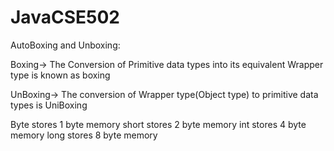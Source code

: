 # JavaCSE502

AutoBoxing and Unboxing:

Boxing->
The Conversion of Primitive data types into its equivalent Wrapper type is known as boxing

UnBoxing->
The conversion of Wrapper type(Object type) to primitive data types is UniBoxing


Byte  stores 1 byte memory
short  stores 2 byte memory
int  stores 4 byte memory
long  stores 8 byte memory
 
